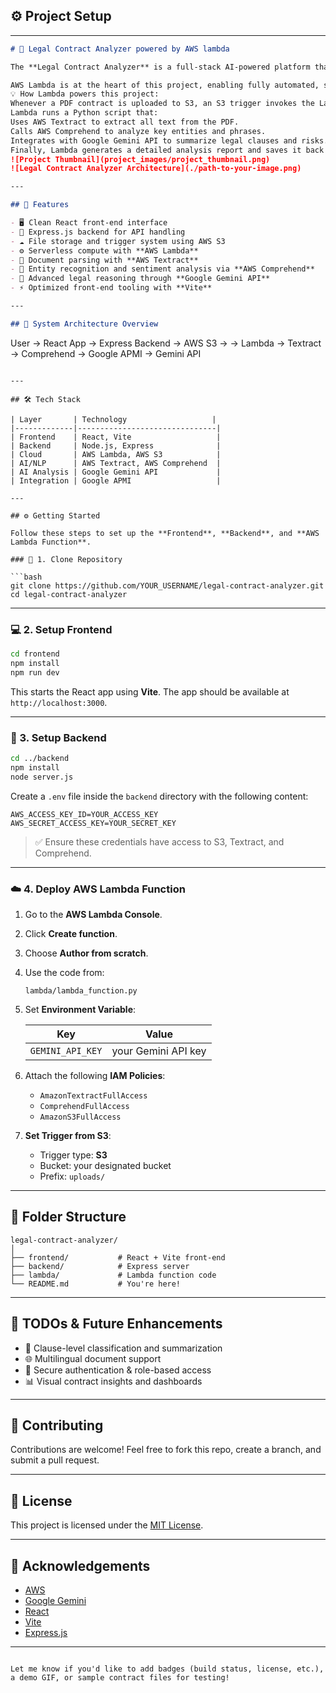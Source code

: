 ## ⚙️ Project Setup

---

```markdown
# 🧾 Legal Contract Analyzer powered by AWS lambda

The **Legal Contract Analyzer** is a full-stack AI-powered platform that automates the extraction, analysis, and summarization of legal contracts. Utilizing AWS services and advanced AI via the Google Gemini API, this tool provides smart insights and structured understanding from uploaded documents.

AWS Lambda is at the heart of this project, enabling fully automated, scalable, and cost-effective legal analysis without managing servers.
💡 How Lambda powers this project:
Whenever a PDF contract is uploaded to S3, an S3 trigger invokes the Lambda function automatically.
Lambda runs a Python script that:
Uses AWS Textract to extract all text from the PDF.
Calls AWS Comprehend to analyze key entities and phrases.
Integrates with Google Gemini API to summarize legal clauses and risks.
Finally, Lambda generates a detailed analysis report and saves it back to the S3 bucket for frontend retrieval.
![Project Thumbnail](project_images/project_thumbnail.png)
![Legal Contract Analyzer Architecture](./path-to-your-image.png) 

---

## 🚀 Features

- 🖥️ Clean React front-end interface
- 🔧 Express.js backend for API handling
- ☁️ File storage and trigger system using AWS S3
- ⚙️ Serverless compute with **AWS Lambda**
- 📄 Document parsing with **AWS Textract**
- 🧠 Entity recognition and sentiment analysis via **AWS Comprehend**
- 🤖 Advanced legal reasoning through **Google Gemini API**
- ⚡ Optimized front-end tooling with **Vite**

---

## 🧩 System Architecture Overview

```
User → React App → Express Backend → AWS S3 → 
→ Lambda → Textract → Comprehend → Google APMI → Gemini API
```

---

## 🛠 Tech Stack

| Layer       | Technology                   |
|-------------|-------------------------------|
| Frontend    | React, Vite                   |
| Backend     | Node.js, Express              |
| Cloud       | AWS Lambda, AWS S3            |
| AI/NLP      | AWS Textract, AWS Comprehend  |
| AI Analysis | Google Gemini API             |
| Integration | Google APMI                   |

---

## ⚙️ Getting Started

Follow these steps to set up the **Frontend**, **Backend**, and **AWS Lambda Function**.

### 🔁 1. Clone Repository

```bash
git clone https://github.com/YOUR_USERNAME/legal-contract-analyzer.git
cd legal-contract-analyzer
```

---

### 💻 2. Setup Frontend

```bash
cd frontend
npm install
npm run dev
```

This starts the React app using **Vite**. The app should be available at `http://localhost:3000`.

---

### 🔧 3. Setup Backend

```bash
cd ../backend
npm install
node server.js
```

Create a `.env` file inside the `backend` directory with the following content:

```
AWS_ACCESS_KEY_ID=YOUR_ACCESS_KEY
AWS_SECRET_ACCESS_KEY=YOUR_SECRET_KEY
```

> ✅ Ensure these credentials have access to S3, Textract, and Comprehend.

---

### ☁️ 4. Deploy AWS Lambda Function

1. Go to the **AWS Lambda Console**.
2. Click **Create function**.
3. Choose **Author from scratch**.
4. Use the code from:

   ```
   lambda/lambda_function.py
   ```

5. Set **Environment Variable**:

   | Key             | Value                |
   |------------------|----------------------|
   | `GEMINI_API_KEY` | your Gemini API key  |

6. Attach the following **IAM Policies**:
   - `AmazonTextractFullAccess`
   - `ComprehendFullAccess`
   - `AmazonS3FullAccess`

7. **Set Trigger from S3**:
   - Trigger type: **S3**
   - Bucket: your designated bucket
   - Prefix: `uploads/`

---

## 📂 Folder Structure

```
legal-contract-analyzer/
│
├── frontend/           # React + Vite front-end
├── backend/            # Express server
├── lambda/             # Lambda function code
└── README.md           # You're here!
```

---

## 📌 TODOs & Future Enhancements

- 🧾 Clause-level classification and summarization
- 🌐 Multilingual document support
- 🔐 Secure authentication & role-based access
- 📊 Visual contract insights and dashboards

---

## 🤝 Contributing

Contributions are welcome! Feel free to fork this repo, create a branch, and submit a pull request.

---

## 📄 License

This project is licensed under the [MIT License](LICENSE).

---

## 🙌 Acknowledgements

- [AWS](https://aws.amazon.com/)
- [Google Gemini](https://deepmind.google/technologies/gemini/)
- [React](https://reactjs.org/)
- [Vite](https://vitejs.dev/)
- [Express.js](https://expressjs.com/)

---

```

Let me know if you'd like to add badges (build status, license, etc.), a demo GIF, or sample contract files for testing!
